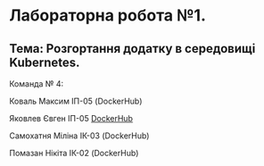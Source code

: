 # Лабораторна робота №1.
## Тема: Розгортання додатку в середовищі Kubernetes.

Команда № 4:

Коваль Максим ІП-05 (DockerHub)

Яковлев Євген ІП-05 [DockerHub](https://hub.docker.com/layers/neura/auth-service/1/images/sha256-768b75b9ba44314871159216115c1a4808c99e5a8f927bc0dcc6b013f41a91a6?context=repo)

Самохатня Міліна ІК-03 (DockerHub)

Помазан Нікіта ІК-02 (DockerHub)
